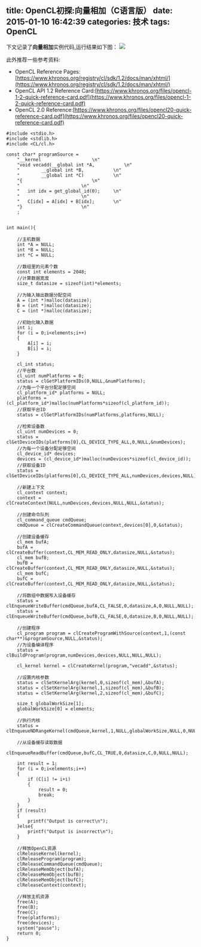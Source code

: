 title: OpenCL初探:向量相加（C语言版）
date: 2015-01-10 16:42:39
categories: 技术
tags: OpenCL
---
<p/>

下文记录了**向量相加**实例代码,运行结果如下图：
![](/images/vector_add_result.png)

此外推荐一些参考资料:
- OpenCL Reference Pages:[https://www.khronos.org/registry/cl/sdk/1.2/docs/man/xhtml/](https://www.khronos.org/registry/cl/sdk/1.2/docs/man/xhtml/)
- OpenCL API 1.2 Reference Card:[https://www.khronos.org/files/opencl-1-2-quick-reference-card.pdf](https://www.khronos.org/files/opencl-1-2-quick-reference-card.pdf)
- OpenCL 2.0 Reference:[https://www.khronos.org/files/opencl20-quick-reference-card.pdf](https://www.khronos.org/files/opencl20-quick-reference-card.pdf)

<!-- more -->
```
#include <stdio.h>
#include <stdlib.h>
#include <CL/cl.h>

const char* programSource =
	"__kernel					\n"
	"void vecadd(__global int *A,			\n"
	"	     __global int *B,			\n"
	"	     __global int *C)			\n"
	"{			 	      		\n"
	"						\n"
	"	int idx = get_global_id(0);		\n"
	"						\n"
	"	C[idx] = A[idx] + B[idx];		\n"
	"}						\n"
	;


int main(){

	//主机数据
	int *A = NULL;
	int *B = NULL;
	int *C = NULL;

	//数组里的元素个数
	const int elements = 2048;
	//计算数据宽度
	size_t datasize = sizeof(int)*elements;

	//为输入输出数据分配空间
	A = (int *)malloc(datasize);
	B = (int *)malloc(datasize);
	C = (int *)malloc(datasize);

	//初始化输入数据
	int i;
	for (i = 0;i<elements;i++)
	{
		A[i] = i;
		B[i] = i;
	}

	cl_int status;
	//平台数
	cl_uint numPlatforms = 0;
	status = clGetPlatformIDs(0,NULL,&numPlatforms);
	//为每一个平台分配足够空间
	cl_platform_id* platforms = NULL;
	platforms = (cl_platform_id*)malloc(numPlatforms*sizeof(cl_platform_id));
	//获取平台ID
	status = clGetPlatformIDs(numPlatforms,platforms,NULL);

	//检索设备数
	cl_uint numDevices = 0;
	status = clGetDeviceIDs(platforms[0],CL_DEVICE_TYPE_ALL,0,NULL,&numDevices);
	//为每一个设备分配足够空间
	cl_device_id* devices;
	devices = (cl_device_id*)malloc(numDevices*sizeof(cl_device_id));
	//获取设备ID
	status = clGetDeviceIDs(platforms[0],CL_DEVICE_TYPE_ALL,numDevices,devices,NULL);

	//新建上下文
	cl_context context;
	context = clCreateContext(NULL,numDevices,devices,NULL,NULL,&status);

	//创建命令队列
	cl_command_queue cmdQueue;
	cmdQueue = clCreateCommandQueue(context,devices[0],0,&status);

	//创建设备缓存
	cl_mem bufA;
	bufA = clCreateBuffer(context,CL_MEM_READ_ONLY,datasize,NULL,&status);
	cl_mem bufB;
	bufB = clCreateBuffer(context,CL_MEM_READ_ONLY,datasize,NULL,&status);
	cl_mem bufC;
	bufC = clCreateBuffer(context,CL_MEM_READ_ONLY,datasize,NULL,&status);

	//将数组中数据写入设备缓存
	status = clEnqueueWriteBuffer(cmdQueue,bufA,CL_FALSE,0,datasize,A,0,NULL,NULL);
	status = clEnqueueWriteBuffer(cmdQueue,bufB,CL_FALSE,0,datasize,B,0,NULL,NULL);

	//创建程序
	cl_program program = clCreateProgramWithSource(context,1,(const char**)&programSource,NULL,&status);
	//为设备编译程序
	status = clBuildProgram(program,numDevices,devices,NULL,NULL,NULL);

	cl_kernel kernel = clCreateKernel(program,"vecadd",&status);

	//设置内核参数
	status = clSetKernelArg(kernel,0,sizeof(cl_mem),&bufA);
	status = clSetKernelArg(kernel,1,sizeof(cl_mem),&bufB);
	status = clSetKernelArg(kernel,2,sizeof(cl_mem),&bufC);

	size_t globalWorkSize[1];
	globalWorkSize[0] = elements;
	
	//执行内核
	status = clEnqueueNDRangeKernel(cmdQueue,kernel,1,NULL,globalWorkSize,NULL,0,NULL,NULL);

	//从设备缓存读取数据
	clEnqueueReadBuffer(cmdQueue,bufC,CL_TRUE,0,datasize,C,0,NULL,NULL);

	int result = 1;
	for (i = 0;i<elements;i++)
	{
		if (C[i] != i+i)
		{
			result = 0;
			break;
		}
	}
	if (result)
	{
		printf("Output is correct\n");
	}else{
		printf("Output is incorrect\n");
	}

	//释放OpenCL资源
	clReleaseKernel(kernel);
	clReleaseProgram(program);
	clReleaseCommandQueue(cmdQueue);
	clReleaseMemObject(bufA);
	clReleaseMemObject(bufB);
	clReleaseMemObject(bufC);
	clReleaseContext(context);

	//释放主机资源
	free(A);
	free(B);
	free(C);
	free(platforms);
	free(devices);
	system("pause");
	return 0;
}
```